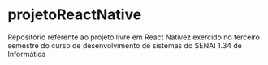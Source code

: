 # projetoReactNative
Repositório referente ao projeto livre em React Nativez exercido no terceiro semestre do curso de desenvolvimento de sistemas do SENAI 1.34 de Informática
